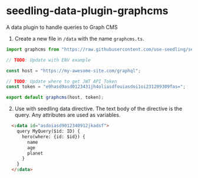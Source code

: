# seedling-data-plugin-graphcms

A data plugin to handle queries to Graph CMS

1. Create a new file in `/data` with the name `graphcms.ts`.

```ts
import graphcms from "https://raw.githubusercontent.com/use-seedling/seedling-data-plugin-graphcms/master/mod.ts";

// TODO: Update with ENV example

const host = "https://my-awesome-site.com/graphql";

// TODO: Update where to get JWT API Token
const token = "e9hasd9asd0123431jh4oliasdfouiasdoi1oi231209309fas=";

export default graphcms(host, token);
```

2. Use with seedling data directive. The text body of the directive is the query. Any attributes are used as variables.

```html
  <:data id="asdoiasd9012340912jkadsf">
    query MyQuery($id: ID) {
      hero(where: {id: $id}) {
        name
        age
        planet
      }
    }
  </:data>
```
